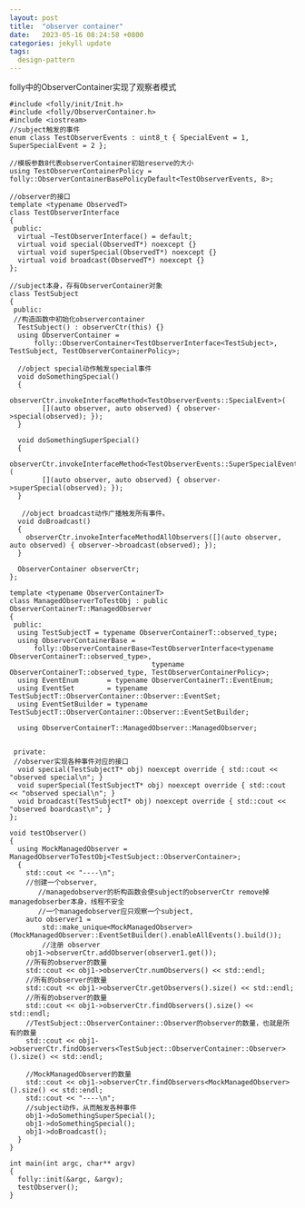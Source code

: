 ```yaml
---
layout: post
title:  "observer container"
date:   2023-05-16 08:24:58 +0800
categories: jekyll update
tags:
  design-pattern
---
```


folly中的ObserverContainer实现了观察者模式

    #include <folly/init/Init.h>
    #include <folly/ObserverContainer.h>
    #include <iostream>
    //subject触发的事件
    enum class TestObserverEvents : uint8_t { SpecialEvent = 1, SuperSpecialEvent = 2 };

    //模板参数8代表observerContainer初始reserve的大小
    using TestObserverContainerPolicy = folly::ObserverContainerBasePolicyDefault<TestObserverEvents, 8>;

    //observer的接口
    template <typename ObservedT>
    class TestObserverInterface
    {
     public:
      virtual ~TestObserverInterface() = default;
      virtual void special(ObservedT*) noexcept {}
      virtual void superSpecial(ObservedT*) noexcept {}
      virtual void broadcast(ObservedT*) noexcept {}
    };

    //subject本身，存有ObserverContainer对象
    class TestSubject
    {
     public:
     //构造函数中初始化observercontainer
      TestSubject() : observerCtr(this) {}
      using ObserverContainer =
          folly::ObserverContainer<TestObserverInterface<TestSubject>, TestSubject, TestObserverContainerPolicy>;

      //object special动作触发special事件
      void doSomethingSpecial()
      {
        observerCtr.invokeInterfaceMethod<TestObserverEvents::SpecialEvent>(
            [](auto observer, auto observed) { observer->special(observed); });
      }

      void doSomethingSuperSpecial()
      {
        observerCtr.invokeInterfaceMethod<TestObserverEvents::SuperSpecialEvent>(
            [](auto observer, auto observed) { observer->superSpecial(observed); });
      }

       //object broadcast动作广播触发所有事件。
      void doBroadcast()
      {
        observerCtr.invokeInterfaceMethodAllObservers([](auto observer, auto observed) { observer->broadcast(observed); });
      }

      ObserverContainer observerCtr;
    };

    template <typename ObserverContainerT>
    class ManagedObserverToTestObj : public ObserverContainerT::ManagedObserver
    {
     public:
      using TestSubjectT = typename ObserverContainerT::observed_type;
      using ObserverContainerBase =
          folly::ObserverContainerBase<TestObserverInterface<typename ObserverContainerT::observed_type>,
                                       typename ObserverContainerT::observed_type, TestObserverContainerPolicy>;
      using EventEnum       = typename ObserverContainerT::EventEnum;
      using EventSet        = typename TestSubjectT::ObserverContainer::Observer::EventSet;
      using EventSetBuilder = typename TestSubjectT::ObserverContainer::Observer::EventSetBuilder;

      using ObserverContainerT::ManagedObserver::ManagedObserver;


     private:
     //observer实现各种事件对应的接口
      void special(TestSubjectT* obj) noexcept override { std::cout << "observed special\n"; }
      void superSpecial(TestSubjectT* obj) noexcept override { std::cout << "observed special\n"; }
      void broadcast(TestSubjectT* obj) noexcept override { std::cout << "observed boardcast\n"; }
    };

    void testObserver()
    {
      using MockManagedObserver = ManagedObserverToTestObj<TestSubject::ObserverContainer>;
      {
        std::cout << "----\n";
        //创建一个observer,
           //managedobserver的析构函数会使subject的observerCtr remove掉managedobserber本身，线程不安全
           //一个managedobserver应只观察一个subject,
        auto observer1 =
            std::make_unique<MockManagedObserver>(MockManagedObserver::EventSetBuilder().enableAllEvents().build());
            //注册 observer
        obj1->observerCtr.addObserver(observer1.get());
        //所有的observer的数量
        std::cout << obj1->observerCtr.numObservers() << std::endl;
        //所有的observer的数量
        std::cout << obj1->observerCtr.getObservers().size() << std::endl;
        //所有的observer的数量
        std::cout << obj1->observerCtr.findObservers().size() << std::endl;
        //TestSubject::ObserverContainer::Observer的observer的数量，也就是所有的数量
        std::cout << obj1->observerCtr.findObservers<TestSubject::ObserverContainer::Observer>().size() << std::endl;

        //MockManagedObserver的数量
        std::cout << obj1->observerCtr.findObservers<MockManagedObserver>().size() << std::endl;
        std::cout << "----\n";
        //subject动作，从而触发各种事件
        obj1->doSomethingSuperSpecial();
        obj1->doSomethingSpecial();
        obj1->doBroadcast();
      }
    }

    int main(int argc, char** argv)
    {
      folly::init(&argc, &argv);
      testObserver();
    }
